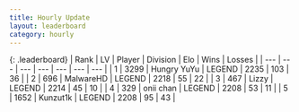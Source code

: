 ```yaml
---
title: Hourly Update
layout: leaderboard
category: hourly
---
```


{: .leaderboard}
| Rank | LV | Player | Division | Elo | Wins | Losses |
| --- | --- | --- | --- | --- | --- | --- |
| <span data-change="0">1</span> | 3299 | <span title="ID: 164871">Hungry YuYu</span> | LEGEND | <span data-change="0">2235</span> | <span data-change="0">103</span> | <span data-change="0">36</span> |
| <span data-change="0">2</span> | 696 | <span title="ID: 261794">MalwareHD</span> | LEGEND | <span data-change="0">2218</span> | <span data-change="0">55</span> | <span data-change="0">22</span> |
| <span data-change="0">3</span> | 467 | <span title="ID: 44257">Lizzy</span> | LEGEND | <span data-change="0">2214</span> | <span data-change="0">45</span> | <span data-change="0">10</span> |
| <span data-change="0">4</span> | 329 | <span title="ID: 614761">onii chan</span> | LEGEND | <span data-change="0">2208</span> | <span data-change="0">53</span> | <span data-change="0">11</span> |
| <span data-change="0">5</span> | 1652 | <span title="ID: 392407">Kunzut1k</span> | LEGEND | <span data-change="0">2208</span> | <span data-change="0">95</span> | <span data-change="0">43</span> |